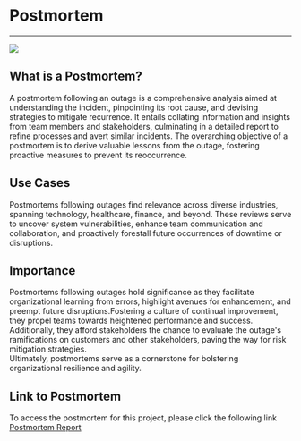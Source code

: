 # Postmortem
<hr>

<img src="https://s3.amazonaws.com/intranet-projects-files/holbertonschool-sysadmin_devops/294/pQ9YzVY.gif"/>

## What is a Postmortem?
A postmortem following an outage is a comprehensive analysis aimed at understanding the incident, pinpointing its root cause, and devising strategies to mitigate recurrence. It entails collating information and insights from team members and stakeholders, culminating in a detailed report to refine processes and avert similar incidents. The overarching objective of a postmortem is to derive valuable lessons from the outage, fostering proactive measures to prevent its reoccurrence.

## Use Cases
Postmortems following outages find relevance across diverse industries, spanning technology, healthcare, finance, and beyond. These reviews serve to uncover system vulnerabilities, enhance team communication and collaboration, and proactively forestall future occurrences of downtime or disruptions.

## Importance
Postmortems following outages hold significance as they facilitate organizational learning from errors, highlight avenues for enhancement, and preempt future disruptions.Fostering a culture of continual improvement, they propel teams towards heightened performance and success.
Additionally, they afford stakeholders the chance to evaluate the outage's ramifications on customers and other stakeholders, paving the way for risk mitigation strategies.<br/>
Ultimately, postmortems serve as a cornerstone for bolstering organizational resilience and agility.

## Link to Postmortem
To access the postmortem for this project, please click the following link [Postmortem Report](https://medium.com/@elhoumysoufian/postmortem-for-bug-encountered-in-airbnb-clone-api-project-07cbb7300593)
